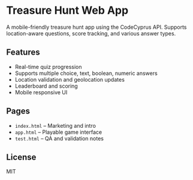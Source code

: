 # Treasure Hunt Web App

A mobile-friendly treasure hunt app using the CodeCyprus API. Supports location-aware questions, score tracking, and various answer types.

## Features
- Real-time quiz progression
- Supports multiple choice, text, boolean, numeric answers
- Location validation and geolocation updates
- Leaderboard and scoring
- Mobile responsive UI

## Pages
- `index.html` – Marketing and intro
- `app.html` – Playable game interface
- `test.html` – QA and validation notes

## License
MIT
